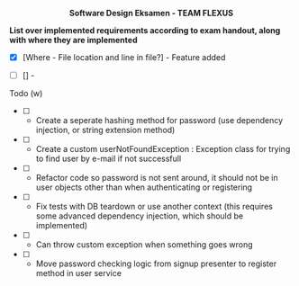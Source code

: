 
<p align="center">
  <strong>Software Design Eksamen - TEAM FLEXUS</strong>
</p>



<strong>List over implemented requirements according to exam handout, along with where they are implemented</strong>
- [X] [Where - File location and line in file?] - Feature added
- [ ] [] -  


Todo (w)
- [ ] - Create a seperate hashing method for password (use dependency injection, or string extension method)
- [ ] - Create a custom userNotFoundException : Exception class for trying to find user by e-mail if not successfull
- [ ] - Refactor code so password is not sent around, it should not be in user objects other than when authenticating or registering
- [ ] - Fix tests with DB teardown or use another context (this requires some advanced dependency injection, which should be implemented)
- [ ] - Can throw custom exception when something goes wrong
- [ ] - Move password checking logic from signup presenter to register method in user service
